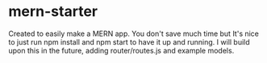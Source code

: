 # mern-starter

Created to easily make a MERN app. You don't save much time but It's nice to just run npm install and npm start to have it up and running. 
I will build upon this in the future, adding router/routes.js and example models.
